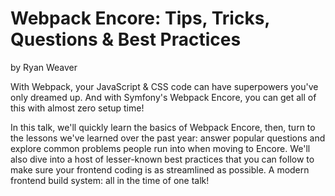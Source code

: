 # Webpack Encore: Tips, Tricks, Questions & Best Practices

by Ryan Weaver

With Webpack, your JavaScript & CSS code can have superpowers you've only dreamed up. And with Symfony's Webpack Encore, you can get all of this with almost zero setup time!

In this talk, we'll quickly learn the basics of Webpack Encore, then, turn to the lessons we've learned over the past year: answer popular questions and explore common problems people run into when moving to Encore. We'll also dive into a host of lesser-known best practices that you can follow to make sure your frontend coding is as streamlined as possible. A modern frontend build system: all in the time of one talk!